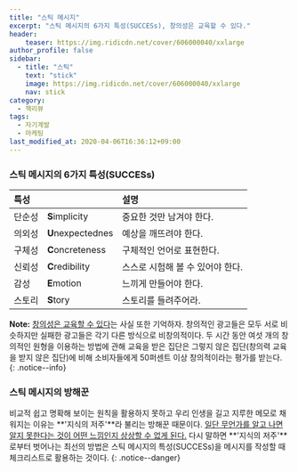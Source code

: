 ```yaml
---
title: "스틱 메시지"
excerpt: "스틱 메시지의 6가지 특성(SUCCESs), 창의성은 교육할 수 있다."
header:
    teaser: https://img.ridicdn.net/cover/606000040/xxlarge
author_profile: false
sidebar:
  - title: "스틱"
    text: "stick"
    image: https://img.ridicdn.net/cover/606000040/xxlarge
    nav: stick
category:
  - 책리뷰
tags:
  - 자기계발
  - 마케팅
last_modified_at: 2020-04-06T16:36:12+09:00
---
```


### <i class="fas fa-clipboard-check"></i> 스틱 메시지의 6가지 특성(SUCCESs)

| 특성   |                   | 설명                             |
| :----- | ----------------- | :------------------------------- |
| 단순성 | **S**implicity    | 중요한 것만 남겨야 한다.         |
| 의외성 | **U**nexpectednes | 예상을 깨뜨려야 한다.            |
| 구체성 | **C**oncreteness  | 구체적인 언어로 표현한다.        |
| 신뢰성 | **C**redibility   | 스스로 시험해 볼 수 있어야 한다. |
| 감성   | **E**motion       | 느끼게 만들어야 한다.            |
| 스토리 | **S**tory         | 스토리를 들려주어라.             |

 **Note:** [창의성은 교육할 수 있다](#)는 사실 또한 기억하자. 창의적인 광고들은 모두 서로 비슷하지만 실패한 광고들은 각기 다른 방식으로 비창의적이다. 두 시간 동안 여섯 개의 창의적인 원형을 이용하는 방법에 관해 교육을 받은 집단은 그렇지 않은 집단(창의력 교육을 받지 않은 집단)에 비해 소비자들에게 50퍼센트 이상 창의적이라는 평가를 받는다.
{: .notice--info}

### 스틱 메시지의 방해꾼

비교적 쉽고 명확해 보이는 원칙을 활용하지 못하고 우리 인생을 길고 지루한 메모로 채워지는 이유는 **'지식의 저주'**라 불리는 방해꾼 때문이다. [일단 무언가를 알고 나면 알지 못한다는 것이 어떤 느낌인지 상상할 수 없게 된다.](#) 다시 말하면 **'지식의 저주'**로부터 벗어나는 최선의 방법은 스틱 메시지의 특성(SUCCESs)을 메시지를 작성할 때 체크리스트로 활용하는 것이다.
{: .notice--danger}